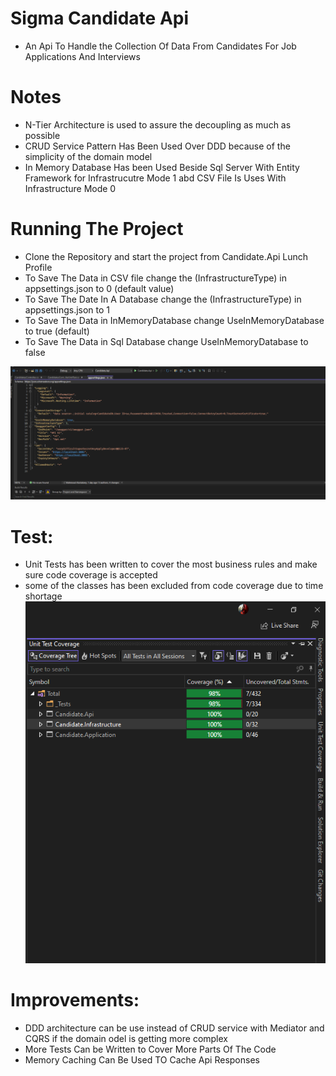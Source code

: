 # Sigma Candidate Api
- An Api To Handle the Collection Of Data From Candidates For Job Applications And Interviews


# Notes
- N-Tier Architecture is used to assure the decoupling as much as possible
- CRUD Service Pattern Has Been Used Over DDD because of the simplicity of the domain model 
- In Memory Database Has been Used Beside Sql Server With Entity Framework for Infrastrucutre Mode 1 abd CSV File Is Uses With Infrastructure Mode 0


# Running The Project
- Clone the Repository and start the project from Candidate.Api Lunch Profile
- To Save The Data in CSV file change the (InfrastructureType) in appsettings.json to 0 (default value)
- To Save The Date In A Database change the (InfrastructureType) in appsettings.json to 1 
- To Save The Data in InMemoryDatabase change UseInMemoryDatabase to true (default)
- To Save The Data in Sql Database  change UseInMemoryDatabase to false 

![layers](https://github.com/mhmoudalaskalany/Images/blob/main/task_images/appsettings.png)


# Test:
- Unit Tests has been written to cover the most business rules and make sure code coverage is accepted
- some of the classes has been excluded from code coverage due to time shortage
![layers](https://github.com/mhmoudalaskalany/Images/blob/main/task_images/testresult.png)

# Improvements:
- DDD architecture can be use instead of CRUD service with Mediator and CQRS if the domain odel is getting more complex
- More Tests Can be Written to Cover More Parts Of The Code
- Memory Caching Can Be Used TO Cache Api Responses
